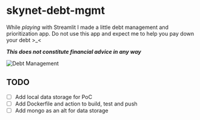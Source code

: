 # skynet-debt-mgmt

While *playing* with Streamlit I made a little debt management and prioritization app. Do not use this app and expect me to help you pay down your debt >_<

***This does not constitute financial advice in any way***

![Debt Management](https://cdn.n3rd-media.com/gfx/general/debt-mgmt.png)


## TODO

- [ ] Add local data storage for PoC
- [ ] Add Dockerfile and action to build, test and push
- [ ] Add mongo as an alt for data storage
